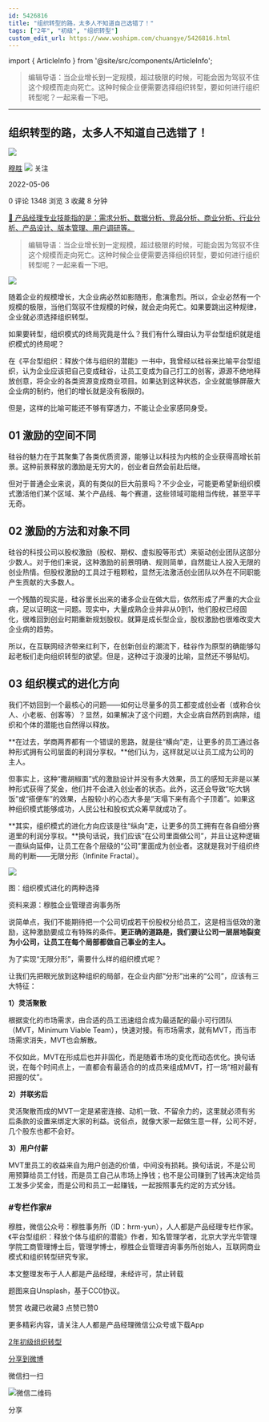 ```yaml
---
id: 5426816
title: "组织转型的路，太多人不知道自己选错了！"
tags: ["2年", "初级", "组织转型"]
custom_edit_url: https://www.woshipm.com/chuangye/5426816.html
---
```

import { ArticleInfo } from '@site/src/components/ArticleInfo';

<ArticleInfo
    author="穆胜"
    authorLink="https://www.woshipm.com/u/1087150"
    published="2022-05-06"
    views={1348}
    comments={0}
    collects={3}
/>

> 编辑导语：当企业增长到一定规模，超过极限的时候，可能会因为驾驭不住这个规模而走向死亡。这种时候企业便需要选择组织转型，要如何进行组织转型呢？一起来看一下吧。

---

## 组织转型的路，太多人不知道自己选错了！

[![](https://image.woshipm.com/wp-files/2020/06/W3NZFkFhbF3oK7UpvEyr.jpg!/both/72x72)](https://www.woshipm.com/u/1087150)

[穆胜](https://www.woshipm.com/u/1087150) ![](https://static.woshipm.com/tag/1121_1@2x.png) 关注

2022-05-06

0 评论 1348 浏览 3 收藏 8 分钟

[🔗 产品经理专业技能指的是：需求分析、数据分析、竞品分析、商业分析、行业分析、产品设计、版本管理、用户调研等。](https://ke.qidianla.com/courses/90pm)

> 编辑导语：当企业增长到一定规模，超过极限的时候，可能会因为驾驭不住这个规模而走向死亡。这种时候企业便需要选择组织转型，要如何进行组织转型呢？一起来看一下吧。

![](https://image.woshipm.com/wp-files/2022/05/3BqNeEipnkv9QEuO7kxZ.jpg)

随着企业的规模增长，大企业病必然如影随形，愈演愈烈。所以，企业必然有一个规模的极限，当他们驾驭不住规模的时候，就会走向死亡。如果要跳出这种规律，企业就必须选择组织转型。

如果要转型，组织模式的终局究竟是什么？我们有什么理由认为平台型组织就是组织模式的终局呢？

在《平台型组织：释放个体与组织的潜能》一书中，我曾经以硅谷来比喻平台型组织，认为企业应该把自己变成硅谷，让员工变成为自己打工的创客，源源不绝地释放创意，将企业的各类资源变成商业项目。如果达到这种状态，企业就能够屏蔽大企业病的制约，他们的增长就是没有极限的。

但是，这样的比喻可能还不够有穿透力，不能让企业家感同身受。

## **01 激励的空间不同**

硅谷的魅力在于其聚集了各类优质资源，能够让以科技为内核的企业获得高增长前景。这种前景释放的激励是无穷大的，创业者自然会前赴后继。

但对于普通企业来说，真的有类似的巨大前景吗？不少企业，可能更希望新组织模式激活他们某个区域、某个产品线、每个赛道，这些领域可能相当传统，甚至平平无奇。

## **02 激励的方法和对象不同**

硅谷的科技公司以股权激励（股权、期权、虚拟股等形式）来驱动创业团队这部分少数人。对于他们来说，这种激励的前景明确、规则简单，自然能让人投入无限的创业热情。但股权激励的工具过于粗颗粒，显然无法激活创业团队以外在不同职能产生贡献的大多数人。

一个残酷的现实是，硅谷里长出来的诸多企业在做大后，依然形成了严重的大企业病，足以证明这一问题。现实中，大量成熟企业并非从0到1，他们股权已经固化，很难回到创业时期重新规划股权。就算是成长型企业，股权激励也很难改变大企业病的趋势。

所以，在互联网经济带来红利下，在创新创业的潮流下，硅谷作为原型的确能够勾起老板们走向组织转型的欲望。但是，这种过于浪漫的比喻，显然还不够贴切。

## 03 组织模式的进化方向

我们不妨回到一个最核心的问题——如何让尽量多的员工都变成创业者（或称合伙人、小老板、创客等）？显然，如果解决了这个问题，大企业病自然药到病除，组织和个体的潜能也自然得以释放。

**在过去，学商两界都有一个错误的思路，就是往“横向”走，让更多的员工通过各种形式拥有公司层面的利润分享权。**他们认为，这样就足以让员工成为公司的主人。

但事实上，这种“撒胡椒面”式的激励设计并没有多大效果，员工的感知无非是以某种形式获得了奖金，他们并不会进入创业者的状态。此外，这还会导致“吃大锅饭”或“搭便车”的效果，占股较小的心态大多是“天塌下来有高个子顶着”。如果这种组织模式能够成功，人民公社和股权式众筹早就成功了。

**其实，组织模式的进化方向应该是往“纵向”走，让更多的员工拥有在各自细分赛道里的利润分享权。**换句话说，我们应该“在公司里面做公司”，并且让这种逻辑一直纵向延伸，让员工在各个层级的“公司”里面成为创业者。这就是我对于组织终局的判断——无限分形（Infinite Fractal）。

![](https://image.woshipm.com/wp-files/2022/05/26jgoUicEyU3gvDgeKVB.png)

图：组织模式进化的两种选择

资料来源：穆胜企业管理咨询事务所

说简单点，我们不能期待把一个公司切成若干份股权分给员工，这是相当低效的激励，这种激励要成立有特殊的条件。**更正确的道路是，我们要让公司一层层地裂变为小公司，让员工在每个局部都做自己事业的主人。**

为了实现“无限分形”，需要什么样的组织模式呢？

让我们先把眼光放到这种组织的局部，在企业内部“分形”出来的“公司”，应该有三大特征：

**1）灵活聚散**

根据变化的市场需求，由合适的员工迅速组合成为最适配的最小可行团队（MVT，Minimum Viable Team），快速对接。有市场需求，就有MVT，而当市场需求消失，MVT也会解散。

不仅如此，MVT在形成后也并非固化，而是随着市场的变化而动态优化。换句话说，在每个时间点上，一直都会有最适合的的成员来组成MVT，打一场“相对最有把握的仗”。

**2）并联劣后**

灵活聚散而成的MVT一定是紧密连接、动机一致、不留余力的，这里就必须有劣后条款的设置来绑定大家的利益。说俗点，就像大家一起做生意一样，公司不好，几个股东也都不会好。

**3）用户付薪**

MVT里员工的收益来自为用户创造的价值，中间没有损耗。换句话说，不是公司用预算给员工付钱，而是员工自己从市场上挣钱；也不是公司赚到了钱再决定给员工发多少奖金，而是公司和员工一起赚钱，一起按照事先约定的方式分钱。

### #专栏作家#

穆胜，微信公众号：穆胜事务所（ID：hrm-yun），人人都是产品经理专栏作家。《平台型组织：释放个体与组织的潜能》作者，知名管理学者，北京大学光华管理学院工商管理博士后，管理学博士，穆胜企业管理咨询事务所创始人，互联网商业模式和组织转型研究专家。

本文整理发布于人人都是产品经理，未经许可，禁止转载

题图来自Unsplash，基于CC0协议。

赞赏 收藏已收藏3 点赞已赞0

更多精彩内容，请关注人人都是产品经理微信公众号或下载App

[2年](https://www.woshipm.com/tag/2%e5%b9%b4)[初级](https://www.woshipm.com/tag/%e5%88%9d%e7%ba%a7)[组织转型](https://www.woshipm.com/tag/%e7%bb%84%e7%bb%87%e8%bd%ac%e5%9e%8b)

[分享到微博](https://service.weibo.com/share/share.php?appkey=2775287854&title=组织转型的路，太多人不知道自己选错了！&url=https://www.woshipm.com/chuangye/5426816.html&pic=https://image.woshipm.com/wp-files/2022/05/3BqNeEipnkv9QEuO7kxZ.jpg)

微信扫一扫

![微信二维码](https://api.pwmqr.com/qrcode/create/?url=https://www.woshipm.com/chuangye/5426816.html)

分享